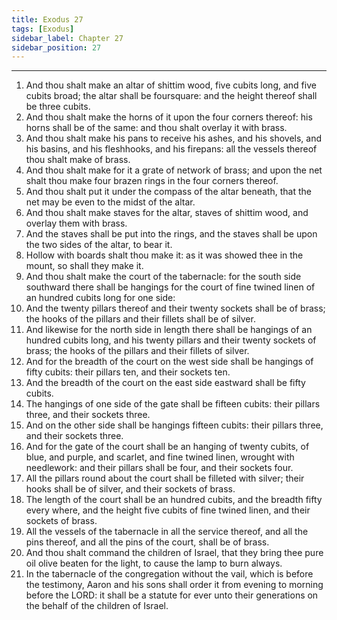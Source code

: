 ```yaml
---
title: Exodus 27
tags: [Exodus]
sidebar_label: Chapter 27
sidebar_position: 27
---
```


---
1. And thou shalt make an altar of shittim wood, five cubits long, and five cubits broad; the altar shall be foursquare: and the height thereof shall be three cubits.
2. And thou shalt make the horns of it upon the four corners thereof: his horns shall be of the same: and thou shalt overlay it with brass.
3. And thou shalt make his pans to receive his ashes, and his shovels, and his basins, and his fleshhooks, and his firepans: all the vessels thereof thou shalt make of brass.
4. And thou shalt make for it a grate of network of brass; and upon the net shalt thou make four brazen rings in the four corners thereof.
5. And thou shalt put it under the compass of the altar beneath, that the net may be even to the midst of the altar.
6. And thou shalt make staves for the altar, staves of shittim wood, and overlay them with brass.
7. And the staves shall be put into the rings, and the staves shall be upon the two sides of the altar, to bear it.
8. Hollow with boards shalt thou make it: as it was showed thee in the mount, so shall they make it.
9. And thou shalt make the court of the tabernacle: for the south side southward there shall be hangings for the court of fine twined linen of an hundred cubits long for one side:
10. And the twenty pillars thereof and their twenty sockets shall be of brass; the hooks of the pillars and their fillets shall be of silver.
11. And likewise for the north side in length there shall be hangings of an hundred cubits long, and his twenty pillars and their twenty sockets of brass; the hooks of the pillars and their fillets of silver.
12. And for the breadth of the court on the west side shall be hangings of fifty cubits: their pillars ten, and their sockets ten.
13. And the breadth of the court on the east side eastward shall be fifty cubits.
14. The hangings of one side of the gate shall be fifteen cubits: their pillars three, and their sockets three.
15. And on the other side shall be hangings fifteen cubits: their pillars three, and their sockets three.
16. And for the gate of the court shall be an hanging of twenty cubits, of blue, and purple, and scarlet, and fine twined linen, wrought with needlework: and their pillars shall be four, and their sockets four.
17. All the pillars round about the court shall be filleted with silver; their hooks shall be of silver, and their sockets of brass.
18. The length of the court shall be an hundred cubits, and the breadth fifty every where, and the height five cubits of fine twined linen, and their sockets of brass.
19. All the vessels of the tabernacle in all the service thereof, and all the pins thereof, and all the pins of the court, shall be of brass.
20. And thou shalt command the children of Israel, that they bring thee pure oil olive beaten for the light, to cause the lamp to burn always.
21. In the tabernacle of the congregation without the vail, which is before the testimony, Aaron and his sons shall order it from evening to morning before the LORD: it shall be a statute for ever unto their generations on the behalf of the children of Israel.